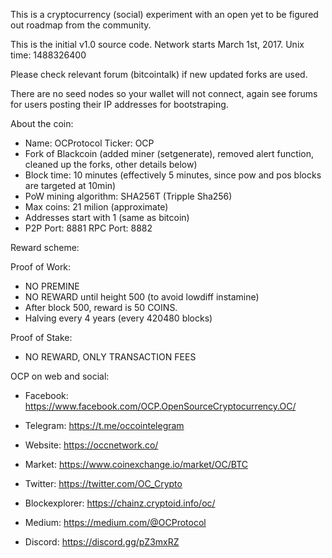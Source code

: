 This is a cryptocurrency (social) experiment with an open yet to be figured out roadmap from the community.

This is the initial v1.0 source code. Network starts March 1st, 2017. Unix time: 1488326400

Please check relevant forum (bitcointalk) if new updated forks are used.

There are no seed nodes so your wallet will not connect, again see forums for users posting their IP addresses for bootstraping.

About the coin:

- Name: OCProtocol Ticker: OCP
- Fork of Blackcoin (added miner (setgenerate), removed alert function, cleaned up the forks, other details below)
- Block time: 10 minutes (effectively 5 minutes, since pow and pos blocks are targeted at 10min)
- PoW mining algorithm: SHA256T (Tripple Sha256)
- Max coins: 21 milion (approximate)
- Addresses start with 1 (same as bitcoin)
- P2P Port: 8881 RPC Port: 8882

Reward scheme:

Proof of Work:
- NO PREMINE
- NO REWARD until height 500 (to avoid lowdiff instamine)
- After block 500, reward is 50 COINS.
- Halving every 4 years (every 420480 blocks)

Proof of Stake:
- NO REWARD, ONLY TRANSACTION FEES

OCP on web and social:

- Facebook: https://www.facebook.com/OCP.OpenSourceCryptocurrency.OC/

- Telegram: https://t.me/occointelegram

- Website: https://occnetwork.co/

- Market: https://www.coinexchange.io/market/OC/BTC

- Twitter: https://twitter.com/OC_Crypto

- Blockexplorer: https://chainz.cryptoid.info/oc/

- Medium: https://medium.com/@OCProtocol

- Discord: https://discord.gg/pZ3mxRZ



